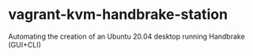 # vagrant-kvm-handbrake-station
Automating the creation of an Ubuntu 20.04 desktop running Handbrake (GUI+CLI)
